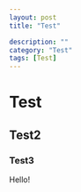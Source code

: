 ```yaml
---
layout: post
title: "Test"

description: ""
category: "Test"
tags: [Test]
---
```

# Test
## Test2
### Test3

Hello!

